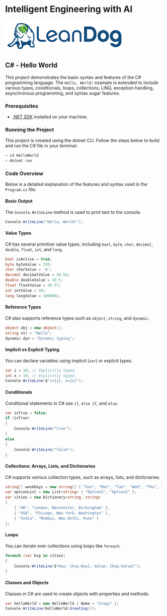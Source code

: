 # Intelligent Engineering with AI

![LeanDog Logo](/Assets/LeanDog-logo.png)

## C# - Hello World

This project demonstrates the basic syntax and features of the C# programming language. The `Hello, World!` example is extended to include various types, conditionals, loops, collections, LINQ, exception handling, asynchronous programming, and syntax sugar features.

### Prerequisites

- [.NET SDK](https://dotnet.microsoft.com/download) installed on your machine.

### Running the Project

This project is created using the dotnet CLI. Follow the steps below to build and run the C# file in your terminal:

```bash
~ cd HelloWorld
~ dotnet run
```

### Code Overview

Below is a detailed explanation of the features and syntax used in the `Program.cs` file:

#### Basic Output

The `Console.WriteLine` method is used to print text to the console.

```csharp
Console.WriteLine("Hello, World!");
```

#### Value Types

C# has several primitive value types, including `bool`, `byte`, `char`, `decimal`, `double`, `float`, `int`, and `long`.

```csharp
bool isActive = true;
byte byteValue = 255;
char charValue = 'A';
decimal decimalValue = 10.5m;
double doubleValue = 10.5;
float floatValue = 10.5f;
int intValue = 10;
long longValue = 100000L;
```

#### Reference Types

C# also supports reference types such as `object`, `string`, and `dynamic`.

```csharp
object obj = new object();
string str = "Hello";
dynamic dyn = "Dynamic typing";
```

#### Implicit vs Explicit Typing

You can declare variables using implicit (`var`) or explicit types.

```csharp
var i = 10; // Implicitly typed.
int x = 10; // Explicitly typed.
Console.WriteLine($"i={i}, x={x}");
```

#### Conditionals

Conditional statements in C# use `if`, `else if`, and `else`.

```csharp
var isTrue = false;
if (isTrue)
{
    Console.WriteLine("true");
}
else
{
    Console.WriteLine("false");
}
```

#### Collections: Arrays, Lists, and Dictionaries

C# supports various collection types, such as arrays, lists, and dictionaries.

```csharp
string[] weekDays = new string[] { "Sun", "Mon", "Tue", "Wed", "Thu", "Fri", "Sat" };
var optionList = new List<string> { "Option1", "Option2" };
var cities = new Dictionary<string, string>
{
    { "UK", "London, Manchester, Birmingham" },
    { "USA", "Chicago, New York, Washington" },
    { "India", "Mumbai, New Delhi, Pune" }
};
```

#### Loops

You can iterate over collections using loops like `foreach`.

```csharp
foreach (var kvp in cities)
{
    Console.WriteLine($"Key: {kvp.Key}, Value: {kvp.Value}");
}
```

#### Classes and Objects

Classes in C# are used to create objects with properties and methods.

```csharp
var helloWorld = new HelloWorld { Name = "Grogu" };
Console.WriteLine(helloWorld.Greeting());
```
